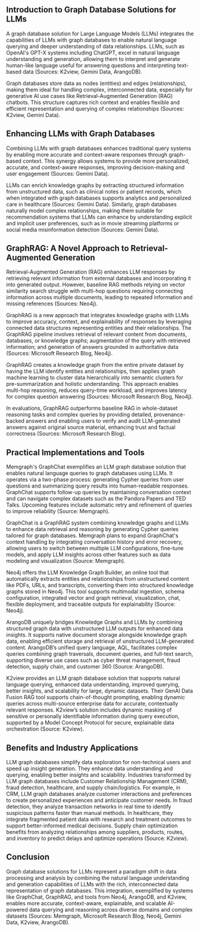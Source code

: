 ## Introduction to Graph Database Solutions for LLMs
A graph database solution for Large Language Models (LLMs) integrates the capabilities of LLMs with graph databases to enable natural language querying and deeper understanding of data relationships. LLMs, such as OpenAI's GPT-X systems including ChatGPT, excel in natural language understanding and generation, allowing them to interpret and generate human-like language useful for answering questions and interpreting text-based data (Sources: K2view, Gemini Data, ArangoDB).

Graph databases store data as nodes (entities) and edges (relationships), making them ideal for handling complex, interconnected data, especially for generative AI use cases like Retrieval-Augmented Generation (RAG) chatbots. This structure captures rich context and enables flexible and efficient representation and querying of complex relationships (Sources: K2view, Gemini Data).

## Enhancing LLMs with Graph Databases
Combining LLMs with graph databases enhances traditional query systems by enabling more accurate and context-aware responses through graph-based context. This synergy allows systems to provide more personalized, accurate, and context-aware responses, improving decision-making and user engagement (Sources: Gemini Data).

LLMs can enrich knowledge graphs by extracting structured information from unstructured data, such as clinical notes or patient records, which when integrated with graph databases supports analytics and personalized care in healthcare (Sources: Gemini Data). Similarly, graph databases naturally model complex relationships, making them suitable for recommendation systems that LLMs can enhance by understanding explicit and implicit user preferences, such as in movie streaming platforms or social media misinformation detection (Sources: Gemini Data).

## GraphRAG: A Novel Approach to Retrieval-Augmented Generation
Retrieval-Augmented Generation (RAG) enhances LLM responses by retrieving relevant information from external databases and incorporating it into generated output. However, baseline RAG methods relying on vector similarity search struggle with multi-hop questions requiring connecting information across multiple documents, leading to repeated information and missing references (Sources: Neo4j).

GraphRAG is a new approach that integrates knowledge graphs with LLMs to improve accuracy, context, and explainability of responses by leveraging connected data structures representing entities and their relationships. The GraphRAG pipeline involves retrieval of relevant content from documents, databases, or knowledge graphs; augmentation of the query with retrieved information; and generation of answers grounded in authoritative data (Sources: Microsoft Research Blog, Neo4j).

GraphRAG creates a knowledge graph from the entire private dataset by having the LLM identify entities and relationships, then applies graph machine learning to cluster data hierarchically into semantic clusters for pre-summarization and holistic understanding. This approach enables multi-hop reasoning, reduces query-time workload, and improves latency for complex question answering (Sources: Microsoft Research Blog, Neo4j).

In evaluations, GraphRAG outperforms baseline RAG in whole-dataset reasoning tasks and complex queries by providing detailed, provenance-backed answers and enabling users to verify and audit LLM-generated answers against original source material, enhancing trust and factual correctness (Sources: Microsoft Research Blog).

## Practical Implementations and Tools
Memgraph's GraphChat exemplifies an LLM graph database solution that enables natural language queries to graph databases using LLMs. It operates via a two-phase process: generating Cypher queries from user questions and summarizing query results into human-readable responses. GraphChat supports follow-up queries by maintaining conversation context and can navigate complex datasets such as the Pandora Papers and TED Talks. Upcoming features include automatic retry and refinement of queries to improve reliability (Source: Memgraph).

GraphChat is a GraphRAG system combining knowledge graphs and LLMs to enhance data retrieval and reasoning by generating Cypher queries tailored for graph databases. Memgraph plans to expand GraphChat's context handling by integrating conversation history and error recovery, allowing users to switch between multiple LLM configurations, fine-tune models, and apply LLM insights across other features such as data modeling and visualization (Source: Memgraph).

Neo4j offers the LLM Knowledge Graph Builder, an online tool that automatically extracts entities and relationships from unstructured content like PDFs, URLs, and transcripts, converting them into structured knowledge graphs stored in Neo4j. This tool supports multimodal ingestion, schema configuration, integrated vector and graph retrieval, visualization, chat, flexible deployment, and traceable outputs for explainability (Source: Neo4j).

ArangoDB uniquely bridges Knowledge Graphs and LLMs by combining structured graph data with unstructured LLM outputs for enhanced data insights. It supports native document storage alongside knowledge graph data, enabling efficient storage and retrieval of unstructured LLM-generated content. ArangoDB’s unified query language, AQL, facilitates complex queries combining graph traversals, document queries, and full-text search, supporting diverse use cases such as cyber threat management, fraud detection, supply chain, and customer 360 (Source: ArangoDB).

K2view provides an LLM graph database solution that supports natural language querying, enhanced data understanding, improved querying, better insights, and scalability for large, dynamic datasets. Their GenAI Data Fusion RAG tool supports chain-of-thought prompting, enabling dynamic queries across multi-source enterprise data for accurate, contextually relevant responses. K2view’s solution includes dynamic masking of sensitive or personally identifiable information during query execution, supported by a Model Concept Protocol for secure, explainable data orchestration (Source: K2view).

## Benefits and Industry Applications
LLM graph databases simplify data exploration for non-technical users and speed up insight generation. They enhance data understanding and querying, enabling better insights and scalability. Industries transformed by LLM graph databases include Customer Relationship Management (CRM), fraud detection, healthcare, and supply chain/logistics. For example, in CRM, LLM graph databases analyze customer interactions and preferences to create personalized experiences and anticipate customer needs. In fraud detection, they analyze transaction networks in real time to identify suspicious patterns faster than manual methods. In healthcare, they integrate fragmented patient data with research and treatment outcomes to support better-informed medical decisions. Supply chain optimization benefits from analyzing relationships among suppliers, products, routes, and inventory to predict delays and optimize operations (Source: K2view).

## Conclusion
Graph database solutions for LLMs represent a paradigm shift in data processing and analysis by combining the natural language understanding and generation capabilities of LLMs with the rich, interconnected data representation of graph databases. This integration, exemplified by systems like GraphChat, GraphRAG, and tools from Neo4j, ArangoDB, and K2view, enables more accurate, context-aware, explainable, and scalable AI-powered data querying and reasoning across diverse domains and complex datasets (Sources: Memgraph, Microsoft Research Blog, Neo4j, Gemini Data, K2view, ArangoDB).